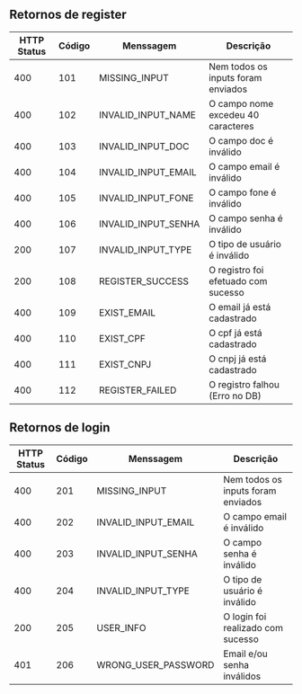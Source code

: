 ## Retornos de register

| HTTP Status | Código | Menssagem | Descrição |
| ------ | ------ | ------ | ------ |
| 400 | 101 | MISSING_INPUT | Nem todos os inputs foram enviados |
| 400 | 102 | INVALID_INPUT_NAME | O campo nome excedeu 40 caracteres |
| 400 | 103 | INVALID_INPUT_DOC | O campo doc é inválido  |
| 400 | 104 | INVALID_INPUT_EMAIL | O campo email é inválido |
| 400 | 105 | INVALID_INPUT_FONE | O campo fone é inválido |
| 400 | 106 | INVALID_INPUT_SENHA | O campo senha é inválido |
| 200 | 107 | INVALID_INPUT_TYPE | O tipo de usuário é inválido |
| 200 | 108 | REGISTER_SUCCESS | O registro foi efetuado com sucesso |
| 400 | 109 | EXIST_EMAIL | O email já está cadastrado |
| 400 | 110 | EXIST_CPF | O cpf já está cadastrado |
| 400 | 111 | EXIST_CNPJ | O cnpj já está cadastrado |
| 400 | 112 | REGISTER_FAILED | O registro falhou (Erro no DB) |


## Retornos de login

| HTTP Status | Código | Menssagem | Descrição |
| ------ | ------ | ------ | ------ |
| 400 | 201 | MISSING_INPUT | Nem todos os inputs foram enviados |
| 400 | 202 | INVALID_INPUT_EMAIL | O campo email é inválido |
| 400 | 203 | INVALID_INPUT_SENHA | O campo senha é inválido |
| 400 | 204 | INVALID_INPUT_TYPE | O tipo de usuário é inválido |
| 200 | 205 | USER_INFO | O login foi realizado com sucesso |
| 401 | 206 | WRONG_USER_PASSWORD | Email e/ou senha inválidos |

